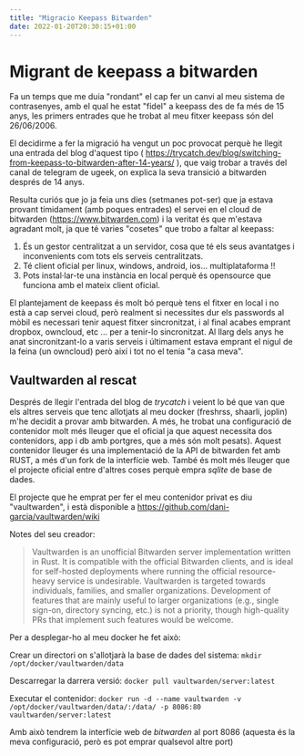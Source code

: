 ```yaml
---
title: "Migracio Keepass Bitwarden"
date: 2022-01-20T20:30:15+01:00
---
```


# Migrant de keepass a bitwarden

Fa un temps que me duia "rondant" el cap fer un canvi al meu sistema de contrasenyes, amb el qual he estat "fidel" a keepass des de fa més de 15 anys, les primers entrades que he trobat al meu fitxer keepass són del 26/06/2006.

El decidirme a fer la migració ha vengut un poc provocat perquè he llegit una entrada del blog d'aquest tipo ( https://trycatch.dev/blog/switching-from-keepass-to-bitwarden-after-14-years/ ), que vaig trobar a través del canal de telegram de ugeek, on explica la seva transició a bitwarden després de 14 anys.

Resulta curiós que jo ja feia uns dies (setmanes pot-ser) que ja estava provant tímidament (amb poques entrades) el servei en el cloud de bitwarden (https://www.bitwarden.com) i la veritat és que m'estava agradant molt, ja que té varies "cosetes" que trobo a faltar al keepass: 

1. És un gestor centralitzat a un servidor, cosa que té els seus avantatges i inconvenients com tots els serveis centralitzats. 
2. Té client oficial per linux, windows, android, ios... multiplataforma !!
3. Pots instal·lar-te una instància en local perquè és opensource que funciona amb el mateix client oficial.

El plantejament de keepass és molt bó perquè tens el fitxer en local i no està a cap servei cloud, però realment si necessites dur els passwords al mòbil es necessari tenir aquest fitxer sincronitzat, i al final acabes emprant dropbox, owncloud, etc ... per a tenir-lo sincronitzat. Al llarg dels anys he anat sincronitzant-lo a varis serveis i últimament estava emprant el nigul de la feina (un owncloud) però així i tot no el tenia "a casa meva".

## Vaultwarden al rescat

Després de llegir l'entrada del blog de *trycatch*  i veient lo bé que van que els altres serveis que tenc allotjats al meu docker (freshrss, shaarli, joplin) m'he decidit a provar amb bitwarden. A més, he trobat una configuració de contenidor molt més lleuger que el oficial ja que aquest necessita dos contenidors, app i db amb portgres, que a més són molt pesats). Aquest contenidor lleuger és una implementació de la API de bitwarden fet amb RUST, a més d'un fork de la interfície web. També és molt més lleuger que el projecte oficial entre d'altres coses perquè empra _sqlite_ de base de dades. 

El projecte que he emprat per fer el meu contenidor privat es diu "vaultwarden", i està disponible a https://github.com/dani-garcia/vaultwarden/wiki 

Notes del seu creador:

> Vaultwarden is an unofficial Bitwarden server implementation written in Rust. It is compatible with the official Bitwarden clients, and is ideal for self-hosted deployments where running the official resource-heavy service is undesirable.
> Vaultwarden is targeted towards individuals, families, and smaller organizations. Development of features that are mainly useful to larger organizations (e.g., single sign-on, directory syncing, etc.) is not a priority, though high-quality PRs that implement such features would be welcome.

Per a desplegar-ho al meu docker he fet això:

Crear un directori on s'allotjarà la base de dades del sistema: 
`mkdir /opt/docker/vaultwarden/data`

Descarregar la darrera versió:
`docker pull vaultwarden/server:latest`

Executar el contenidor: 
`docker run -d --name vaultwarden -v /opt/docker/vaultwarden/data/:/data/ -p 8086:80 vaultwarden/server:latest`

Amb això tendrem la interfície web de *bitwarden* al port 8086 (aquesta és la meva configuració, però es pot emprar qualsevol altre port)
